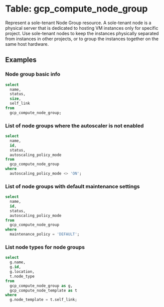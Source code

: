 # Table: gcp_compute_node_group

Represent a sole-tenant Node Group resource. A sole-tenant node is a physical server that is dedicated to hosting VM instances only for specific project. Use sole-tenant nodes to keep the instances physically separated from instances in other projects, or to group the instances together on the same host hardware.

## Examples

### Node group basic info

```sql
select
  name,
  status,
  size,
  self_link
from
  gcp_compute_node_group;
```

### List of node groups where the autoscaler is not enabled

```sql
select
  name,
  id,
  status,
  autoscaling_policy_mode
from
  gcp_compute_node_group
where
  autoscaling_policy_mode <> 'ON';
```

### List of node groups with default maintenance settings

```sql
select
  name,
  id,
  status,
  autoscaling_policy_mode
from
  gcp_compute_node_group
where
  maintenance_policy = 'DEFAULT';
```


### List node types for node groups

```sql
select
  g.name,
  g.id,
  g.location,
  t.node_type
from
  gcp_compute_node_group as g,
  gcp_compute_node_template as t
where
  g.node_template = t.self_link;
```